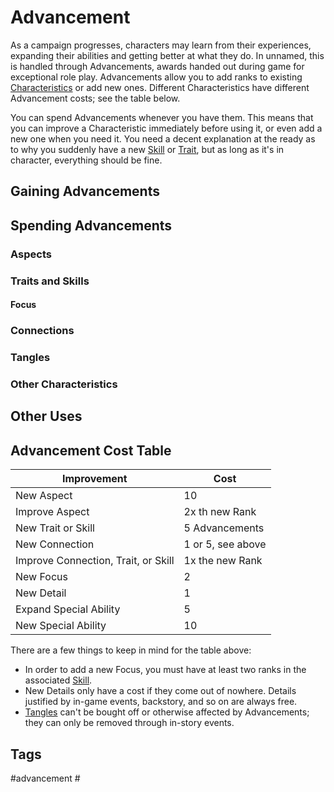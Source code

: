 # Advancement

As a campaign progresses, characters may learn from their experiences, expanding their abilities and getting better at what they do. In unnamed, this is handled through Advancements, awards handed out during game for exceptional role play. Advancements allow you to add ranks to existing [Characteristics](Characteristics.md) or add new ones. Different Characteristics have different Advancement costs; see the table below.

You can spend Advancements whenever you have them. This means that you can improve a Characteristic immediately before using it, or even add a new one when you need it. You need a decent explanation at the ready as to why you suddenly have a new [Skill](Skills.md) or [Trait](Traits.md), but as long as it's in character, everything should be fine.

## Gaining Advancements

## Spending Advancements

### Aspects

### Traits and Skills

#### Focus

### Connections

### Tangles

### Other Characteristics

## Other Uses

## Advancement Cost Table

| Improvement                         | Cost              |
| ----------------------------------- | ----------------- |
| New Aspect                          | 10                |
| Improve Aspect                      | 2x th new Rank    |
| New Trait or Skill                  | 5 Advancements    |
| New Connection                      | 1 or 5, see above |
| Improve Connection, Trait, or Skill | 1x the new Rank   |
| New Focus                           | 2                 |
| New Detail                          | 1                 |
| Expand Special Ability              | 5                 |
| New Special Ability                 | 10                |

There are a few things to keep in mind for the table above:

- In order to add a new Focus, you must have at least two ranks in the associated [Skill](Skills.md).
- New Details only have a cost if they come out of nowhere. Details justified by in-game events, backstory, and so on are always free.
- [Tangles](Tangles.md) can't be bought off or otherwise affected by Advancements; they can only be removed through in-story events.

## Tags

#advancement #